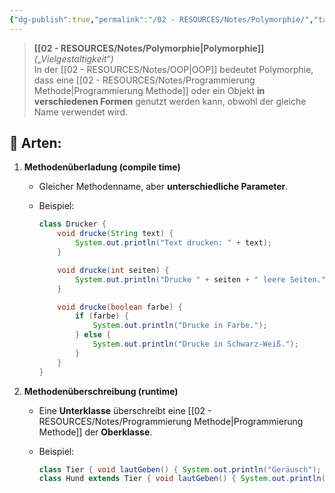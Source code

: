 ```yaml
---
{"dg-publish":true,"permalink":"/02 - RESOURCES/Notes/Polymorphie/","tags":["GFN/prüfungsrelevant/AP1/vorbereitung","code/java"],"noteIcon":"","updated":"2025-03-19T12:11:09.000+01:00"}
---
```


> **[[02 - RESOURCES/Notes/Polymorphie\|Polymorphie]]** _(„Vielgestaltigkeit“)_  
> In der [[02 - RESOURCES/Notes/OOP\|OOP]] bedeutet Polymorphie, dass eine [[02 - RESOURCES/Notes/Programmierung Methode\|Programmierung Methode]] oder ein Objekt **in verschiedenen Formen** genutzt werden kann, obwohl der gleiche Name verwendet wird.

## 📌 Arten:

1. **Methodenüberladung (compile time)**
    
    - Gleicher Methodenname, aber **unterschiedliche Parameter**.
    - Beispiel:
        
        ```java
		class Drucker {
		    void drucke(String text) {
		        System.out.println("Text drucken: " + text);
		    }
		
		    void drucke(int seiten) {
		        System.out.println("Drucke " + seiten + " leere Seiten.");
		    }
		
		    void drucke(boolean farbe) {
		        if (farbe) {
		            System.out.println("Drucke in Farbe.");
		        } else {
		            System.out.println("Drucke in Schwarz-Weiß.");
		        }
		    }
		}
        ```
    
2. **Methodenüberschreibung (runtime)**
    
    - Eine **Unterklasse** überschreibt eine [[02 - RESOURCES/Notes/Programmierung Methode\|Programmierung Methode]] der **Oberklasse**.
    - Beispiel:
        
        ```java
        class Tier { void lautGeben() { System.out.println("Geräusch"); } }  
        class Hund extends Tier { void lautGeben() { System.out.println("Wuff"); } }
        ```
